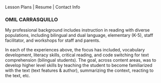 Lesson Plans | Resume | Contact Info
### OMIL CARRASQUILLO 

My professional background includes instruction in reading with diverse populations, including bilingual and dual language, elementary (K-5), staff facilitator, and workshops for staff and parents. 

In each of the experiences above, the focus has included, vocabulary development, literacy skills, critical reading, and code switching for text comprehension (bilingual students). The goal, across content areas, was to develop higher level skills by teaching the student to become familiarized with the text (text features & author), summarizing the context, reacting to the text, etc. 





